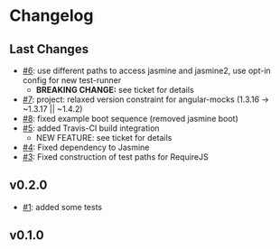 # Changelog

## Last Changes

- [#6](https://github.com/LaxarJS/laxar/issues/6): use different paths to access jasmine and jasmine2, use opt-in config for new test-runner
    + **BREAKING CHANGE:** see ticket for details
- [#7](https://github.com/LaxarJS/laxar/issues/7): project: relaxed version constraint for angular-mocks (1.3.16 -> ~1.3.17 || ~1.4.2)
- [#8](https://github.com/LaxarJS/laxar/issues/8): fixed example boot sequence (removed jasmine boot)
- [#5](https://github.com/LaxarJS/laxar/issues/5): added Travis-CI build integration
    + NEW FEATURE: see ticket for details
- [#4](https://github.com/LaxarJS/laxar-testing/issues/4): Fixed dependency to Jasmine
- [#3](https://github.com/LaxarJS/laxar-testing/issues/3): Fixed construction of test paths for RequireJS


## v0.2.0

- [#1](https://github.com/LaxarJS/laxar-testing/issues/1): added some tests


## v0.1.0
